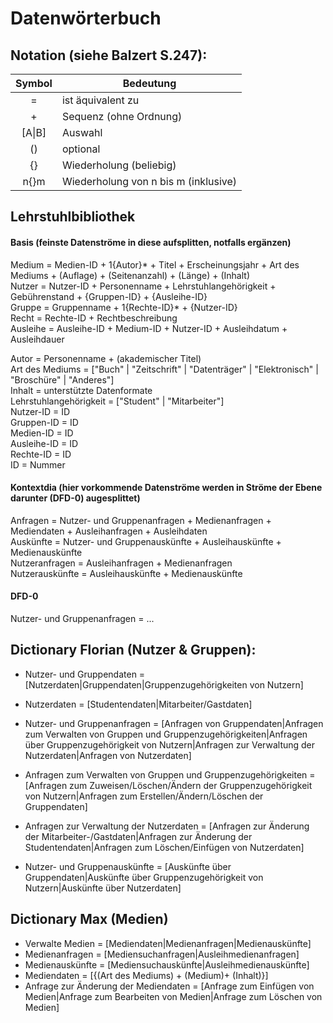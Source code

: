 # Datenwörterbuch
## Notation (siehe Balzert S.247):
| Symbol        | Bedeutung     |
| :-----------: |---------------|
| = | ist äquivalent zu |
| + | Sequenz (ohne Ordnung) |
| [A\|B] | Auswahl |
| () | optional |
| {} | Wiederholung (beliebig) |
| n{}m | Wiederholung von n bis m (inklusive) |

## Lehrstuhlbibliothek

#### Basis (feinste Datenströme in diese aufsplitten, notfalls ergänzen)
Medium = Medien-ID + 1{Autor}* + Titel + Erscheinungsjahr + Art des Mediums + (Auflage) + (Seitenanzahl) + (Länge) + (Inhalt)  
Nutzer = Nutzer-ID + Personenname + Lehrstuhlangehörigkeit + Gebührenstand + {Gruppen-ID} + {Ausleihe-ID}  
Gruppe = Gruppenname + 1{Rechte-ID}\* + {Nutzer-ID}  
Recht = Rechte-ID + Rechtbeschreibung  
Ausleihe = Ausleihe-ID + Medium-ID + Nutzer-ID + Ausleihdatum + Ausleihdauer  

Autor = Personenname + (akademischer Titel)  
Art des Mediums = ["Buch" | "Zeitschrift" | "Datenträger" | "Elektronisch" | "Broschüre" | "Anderes"]  
Inhalt = unterstützte Datenformate  
Lehrstuhlangehörigkeit = ["Student" | "Mitarbeiter"]  
Nutzer-ID = ID  
Gruppen-ID = ID  
Medien-ID = ID  
Ausleihe-ID = ID    
Rechte-ID = ID  
ID = Nummer  

#### Kontextdia (hier vorkommende Datenströme werden in Ströme der Ebene darunter (DFD-0) augesplittet)
Anfragen = Nutzer- und Gruppenanfragen + Medienanfragen + Mediendaten + Ausleihanfragen + Ausleihdaten  
Auskünfte = Nutzer- und Gruppenauskünfte + Ausleihauskünfte + Medienauskünfte  
Nutzeranfragen = Ausleihanfragen + Medienanfragen   
Nutzerauskünfte = Ausleihauskünfte + Medienauskünfte  

#### DFD-0
Nutzer- und Gruppenanfragen = ...



## Dictionary Florian (Nutzer & Gruppen):

- Nutzer- und Gruppendaten = [Nutzerdaten|Gruppendaten|Gruppenzugehörigkeiten von Nutzern]

- Nutzerdaten = [Studentendaten|Mitarbeiter/Gastdaten]
- Nutzer- und Gruppenanfragen = [Anfragen von Gruppendaten|Anfragen zum Verwalten von Gruppen
 und Gruppenzugehörigkeiten|Anfragen über Gruppenzugehörigkeit von Nutzern|Anfragen zur Verwaltung der Nutzerdaten|Anfragen von Nutzerdaten]
- Anfragen zum Verwalten von Gruppen
 und Gruppenzugehörigkeiten = [Anfragen zum Zuweisen/Löschen/Ändern der
 Gruppenzugehörigkeit von Nutzern|Anfragen zum Erstellen/Ändern/Löschen der Gruppendaten]
- Anfragen zur Verwaltung der Nutzerdaten = [Anfragen zur Änderung der Mitarbeiter-/Gastdaten|Anfragen zur Änderung der Studentendaten|Anfragen zum
Löschen/Einfügen von Nutzerdaten]
- Nutzer- und Gruppenauskünfte = [Auskünfte über Gruppendaten|Auskünfte über Gruppenzugehörigkeit von Nutzern|Auskünfte über Nutzerdaten]

## Dictionary Max	(Medien)

- Verwalte Medien = [Mediendaten|Medienanfragen|Medienauskünfte]
- Medienanfragen = [Mediensuchanfragen|Ausleihmedienanfragen]
- Medienauskünfte = [Mediensuchauskünfte|Ausleihmedienauskünfte]
- Mediendaten = [{(Art des Mediums) + (Medium)+ (Inhalt)}] 
- Anfrage zur Änderung der Mediendaten = [Anfrage zum Einfügen von Medien|Anfrage zum Bearbeiten von Medien|Anfrage zum Löschen von Medien]
